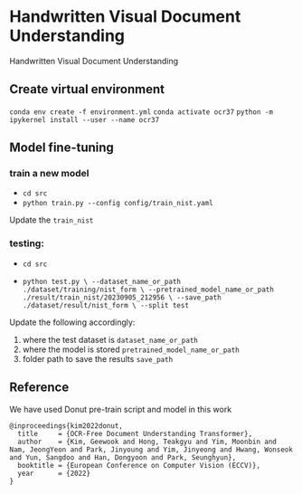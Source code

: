 # Handwritten Visual Document Understanding

Handwritten Visual Document Understanding

## Create virtual environment

`conda env create -f environment.yml`
`conda activate ocr37`
`python -m ipykernel install --user --name ocr37`

## Model fine-tuning

### train a new model

- `cd src`
- `python train.py --config config/train_nist.yaml`

Update the `train_nist`


### testing:

- `cd src`

- `python test.py \
--dataset_name_or_path  ./dataset/training/nist_form \
--pretrained_model_name_or_path ./result/train_nist/20230905_212956 \
--save_path ./dataset/result/nist_form \
--split test`

Update the following accordingly: 

1. where the test dataset is `dataset_name_or_path` 
2. where the model is stored `pretrained_model_name_or_path`
3. folder path to save the results `save_path`

## Reference

We have used Donut pre-train script and model in this work

```
@inproceedings{kim2022donut,
  title     = {OCR-Free Document Understanding Transformer},
  author    = {Kim, Geewook and Hong, Teakgyu and Yim, Moonbin and Nam, JeongYeon and Park, Jinyoung and Yim, Jinyeong and Hwang, Wonseok and Yun, Sangdoo and Han, Dongyoon and Park, Seunghyun},
  booktitle = {European Conference on Computer Vision (ECCV)},
  year      = {2022}
}
```


